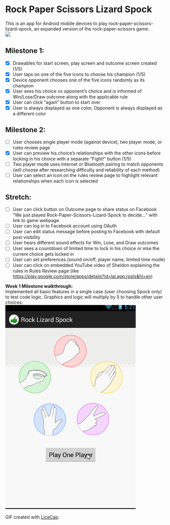 Rock Paper Scissors Lizard Spock
=================

This is an app for Android mobile devices to play rock-paper-scissors-lizard-spock, an expanded version of the rock-paper-scissors game.  
[<img src="http://upload.wikimedia.org/wikipedia/commons/a/ad/Pierre_ciseaux_feuille_l%C3%A9zard_spock_aligned.svg" height="300px">](http://en.wikipedia.org/wiki/Rock-paper-scissors-lizard-Spock)

## Milestone 1:
 * [x] Drawables for start screen, play screen and outcome screen created (1/5)
 * [x] User taps on one of the five icons to choose his champion (1/5)
 * [x] Device opponent chooses one of the five icons randomly as its champion
 * [x] User sees his choice vs opponent’s choice and is informed of Win/Lose/Draw outcome along with the applicable rule
 * [x] User can click “again” button to start over
 * [x] User is always displayed as one color, Opponent is always displayed as a different color

## Milestone 2:
 * [ ] User chooses single player mode (against device), two player mode, or rules review page
 * [x] User can preview his choice’s relationships with the other icons before locking in his choice with a separate “Fight!" button (1/5)
 * [ ] Two player mode uses Internet or Bluetooth pairing to match opponents (will choose after researching difficulty and reliability of each method)
 * [ ] User can select an icon on the rules review page to highlight relevant relationships when each icon is selected

## Stretch:
 * [ ] User can click button on Outcome page to share status on Facebook “We just played Rock-Paper-Scissors-Lizard-Spock to decide…” with link to game webpage
 * [ ] User can log in to Facebook account using OAuth
 * [ ] User can edit status message before posting to Facebook with default post visibility
 * [ ] User hears different sound effects for Win, Lose, and Draw outcomes
 * [ ] User sees a countdown of limited time to lock in his choice or else the current choice gets locked in
 * [ ] User can set preferences (sound on/off, player name, limited time mode)
 * [ ] User can click on embedded YouTube video of Sheldon explaining the rules in Rules Review page (like https://play.google.com/store/apps/details?id=lal.app.rpsls&hl=en)

**Week 1 Milestone walkthrough:**  
Implemented all basic features in a single case (user choosing Spock only) to test code logic. Graphics and logic will multiply by 5 to handle other user choices.  
![Video Walkthrough](anim_rock-lizard-spock.gif)

GIF created with [LiceCap](http://www.cockos.com/licecap/).
